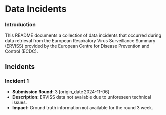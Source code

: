 # Data Incidents

### Introduction
This README documents a collection of data incidents that occurred during data retrieval from the European Respiratory Virus Surveillance Summary (ERVISS) provided by the European Centre for Disease Prevention and Control (ECDC). 

## Incidents

### Incident 1
* **Submission Round:** 3 [origin_date 2024-11-06]
* **Description:** ERVISS data not available due to unforeseen technical issues.
* **Impact:** Ground truth information not available for the round 3 week.
